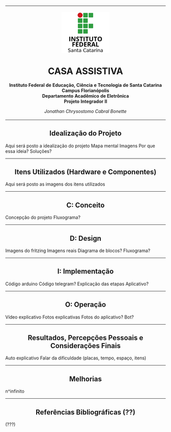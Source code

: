 <table align="center"><tr><td align="center" width="9999"><br>
<img src="../Imagens/logo.png" align="center" width="150" alt="Logo IFSC">

# CASA ASSISTIVA

<b>Instituto Federal de Educação, Ciência e Tecnologia de Santa Catarina<br>
Campus Florianópolis<br>
Departamento Acadêmico de Eletrônica<br>
Projeto Integrador II</b>

*Jonathan Chrysostomo Cabral Bonette*
</td></tr></table>

<h2 align="center">Idealização do Projeto</h2>

Aqui será posto a idealização do projeto
Mapa mental
Imagens
Por que essa ideia?
Soluções?
********************************************************
<h2 align="center">Itens Utilizados (Hardware e Componentes)</h2>

Aqui será posto as imagens dos itens utilizados
********************************************************
<h2 align="center">C: Conceito</h2>

Concepção do projeto
Fluxograma?
********************************************************
<h2 align="center">D: Design</h2>

Imagens do fritzing
Imagens reais
Diagrama de blocos?
Fluxograma?
********************************************************
<h2 align="center">I: Implementação</h2>

Código arduino
Código telegram?
Explicação das etapas
Aplicativo?
********************************************************
<h2 align="center">O: Operação</h2>

Vídeo explicativo
Fotos explicativas
Fotos do aplicativo?
Bot?
********************************************************
<h2 align="center">Resultados, Percepções Pessoais e Considerações Finais</h2>

Auto explicativo
Falar da dificuldade (placas, tempo, espaço, itens)
********************************************************
<h2 align="center">Melhorias</h2>

n^infinito
********************************************************
<h2 align="center">Referências Bibliográficas (??)</h2>

(???)

